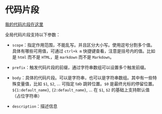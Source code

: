 # 代码片段

[我的代码片段在这里](../backup/%E6%88%91%E7%9A%84%E4%BB%A3%E7%A0%81%E7%89%87%E6%AE%B5.code-snippets)

全局代码片段支持以下参数：

- `scope`：指定作用范围，不能乱写。并且区分大小写。使用逗号分割多个值。具体有哪些可用值，可通过 `ctrl+k m` 快捷键查看，注意是括号内的值。比如是 `html` 而不是 `HTML`，是 `markdown` 而不是 `Markdown`。

- `prefix`：触发代码片段的前缀，通过字符串数组可以设置多个触发前缀。

- `body`：具体的代码片段。可以是字符串，也可以是字符串数组。其中有一些特殊变量值，比如 `$1`, `$2`, ... 可指定 tab 跳转位置。`$0` 是最终光标的停留位置。`${1:default_name}`, `{2:default_name}`, ... 在 `$1`, `$2` 的基础上支持默认值（占位字符串）

- `description`：描述信息
